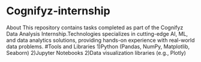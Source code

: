 # Cognifyz-internship
About
This repository contains tasks completed as part of the Cognifyz Data Analysis Internship.Technologies specializes in cutting-edge AI, ML, and data analytics solutions, providing hands-on experience with real-world data problems.
#Tools and Libraries
1)Python (Pandas, NumPy, Matplotlib, Seaborn)
2)Jupyter Notebooks
2)Data visualization libraries (e.g., Plotly)
